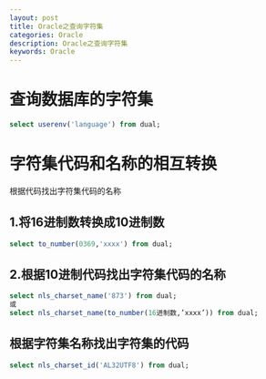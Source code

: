 ```yaml
---
layout: post
title: Oracle之查询字符集 
categories: Oracle
description: Oracle之查询字符集
keywords: Oracle
---
```


# 查询数据库的字符集
```sql
select userenv('language') from dual;
```

# 字符集代码和名称的相互转换
根据代码找出字符集代码的名称

## 1.将16进制数转换成10进制数
```sql
select to_number(0369,'xxxx') from dual;
```
## 2.根据10进制代码找出字符集代码的名称
```sql
select nls_charset_name('873') from dual;
或
select nls_charset_name(to_number(16进制数,’xxxx’)) from dual;
```
## 根据字符集名称找出字符集的代码
```sql
select nls_charset_id('AL32UTF8') from dual;
```

